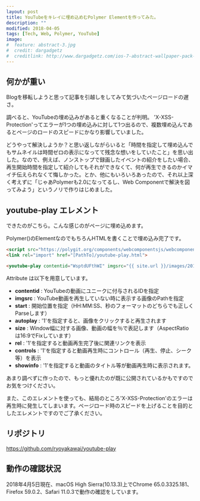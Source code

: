 ```yaml
---
layout: post
title: YouTubeをキレイに埋め込めむPolymer Elementを作ってみた。
description: ""
modified: 2018-04-05
tags: [Tech, Web, Polymer, YouTube]
image:
#  feature: abstract-3.jpg
#  credit: dargadgetz
#  creditlink: http://www.dargadgetz.com/ios-7-abstract-wallpaper-pack-for-iphone-5-and-ipod-touch-retina/
---
```


## 何かが重い
Blogを移転しようと思って記事を引越しをしてみて気づいたページロードの遅さ。


調べると、YouTubeの埋め込みがあると重くなることが判明。
'X-XSS-Protection'ってエラーが1つの埋め込みに対して1つ出るので、複数埋め込んであるとページのロードのスピードにかなり影響していました。


どうやって解決しようか？と思い返しながらいると「時間を指定して埋め込んでもサムネイルは時間ゼロの表示になってて残念な想いをしていたこと」を思い出した。なので、例えば、ノンストップで録画したイベントの紹介をしたい場合、再生開始時間を指定して紹介してもそれができなくて、何が再生できるのかイマイチ伝えられなくて悔しかった。とか、他にもいろいろあったので、それ以上深く考えずに「じゃあPolymerも2.0になってるし、Web Componentで解決を図ってみよう」というノリで作りはじめました。

## youtube-play エレメント
できたのがこちら。こんな感じのがページに埋め込めます。

<youtube-play contentid="WsptdUFthWI" imgsrc="{{ site.url }}/images/2018/04/youtube-play-sample-02.png" start="1:48" autoplay="1" size="75%" rel="0" controls="1" showinfo="0" width="447.75px"></youtube-play>

Polymer()のElementなのでもちろんHTMLを書くことで埋め込み完了です。

```html
<script src="https://polygit.org/components/webcomponentsjs/webcomponents-loader.js"></script>
<link rel="import" href="[PathTo]/youtube-play.html">

<youtube-play contentid="WsptdUFthWI" imgsrc="{{ site.url }}/images/2018/04/youtube-play-sample-02.png" start="1:48" autoplay="1" size="75%" rel="0" controls="1" showinfo="0" width="447.75px" uniqid="_b9sahxy4rlw"></youtube-play>
```

Attribute は以下を用意しています。

- **contentid** : YouTubeの動画にユニークに付与されるIDを指定
- **imgsrc** : YouTube動画を再生していない時に表示する画像のPathを指定
- **start** : 開始位置を指定（HH:MM:SS、秒のフォーマットのどちらでも正しくParseします）
- **autoplay** : '1'を指定すると、画像をクリックすると再生されます
- **size** : Window幅に対する画像、動画の幅を％で表記します（AspectRatioは16:9でFixしています）
- **rel** : '1'を指定すると動画再生完了後に関連リンクを表示
- **controls** : '1'を指定すると動画再生時にコントロール（再生、停止、シーク等）を表示
- **showinfo** : '1'を指定すると動画のタイトル等が動画再生時に表示されます。


あまり調べずに作ったので、もっと優れたのが既に公開されているかもですのでお気をつけください。


また、このエレメントを使っても、結局のところ'X-XSS-Protection'のエラーは再生時に発生してしまいます。ページロード時のスピードを上げることを目的としたエレメントですのでご了承ください。


## リポジトリ
<a href="//github.com/ryoyakawai/youtube-play/" target="_blank">https://github.com/ryoyakawai/youtube-play</a>

## 動作の確認状況
2018年4月5日現在、macOS High Sierra(10.13.3)上でChrome 65.0.3325.181、Firefox 59.0.2、Safari 11.0.3で動作の確認をしています。
